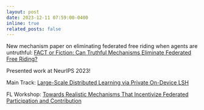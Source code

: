 ```yaml
---
layout: post
date: 2023-12-11 07:59:00-0400
inline: true
related_posts: false
---
```


New mechanism paper on eliminating federated free riding when agents are untruthful: <a href='https://arxiv.org/pdf/2310.13681.pdf'> FACT or Fiction: Can Truthful Mechanisms Eliminate Federated Free Riding?</a>

Presented work at NeurIPS 2023!
<p>Main Track: <a href='https://openreview.net/pdf?id=dpdbbN7AKr'> Large-Scale Distributed Learning via Private On-Device LSH</a></p>
<p> FL Workshop: <a href='https://arxiv.org/pdf/2310.13681.pdf'> Towards Realistic Mechanisms That Incentivize Federated Participation and Contribution</a> </p>
